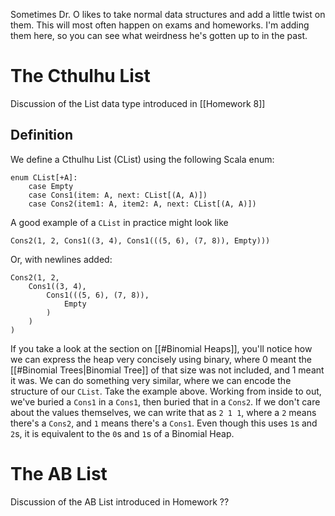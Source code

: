 Sometimes Dr. O likes to take normal data structures and add a little twist on them. This will most often happen on exams and homeworks. I'm adding them here, so you can see what weirdness he's gotten up to in the past.
# The Cthulhu List
Discussion of the List data type introduced in [[Homework 8]]
## Definition
We define a Cthulhu List (CList) using the following Scala enum:
```
enum CList[+A]:
	case Empty
	case Cons1(item: A, next: CList[(A, A)])
	case Cons2(item1: A, item2: A, next: CList[(A, A)])
```
A good example of a `CList` in practice might look like
```
Cons2(1, 2, Cons1((3, 4), Cons1(((5, 6), (7, 8)), Empty)))
```
Or, with newlines added:
```
Cons2(1, 2,
	Cons1((3, 4),
		Cons1(((5, 6), (7, 8)),
			Empty
		)
	)
)
```
If you take a look at the section on [[#Binomial Heaps]], you'll notice how we can express the heap very concisely using binary, where 0 meant the [[#Binomial Trees|Binomial Tree]] of that size was not included, and 1 meant it was. We can do something very similar, where we can encode the structure of our `CList`. Take the example above. Working from inside to out, we've buried a `Cons1` in a `Cons1`, then buried that in a `Cons2`. If we don't care about the values themselves, we can write that as `2 1 1`, where a `2` means there's a `Cons2`, and `1` means there's a `Cons1`. Even though this uses `1`s and `2`s, it is equivalent to the `0`s and `1`s of a Binomial Heap.
# The AB List
Discussion of the AB List introduced in Homework ??